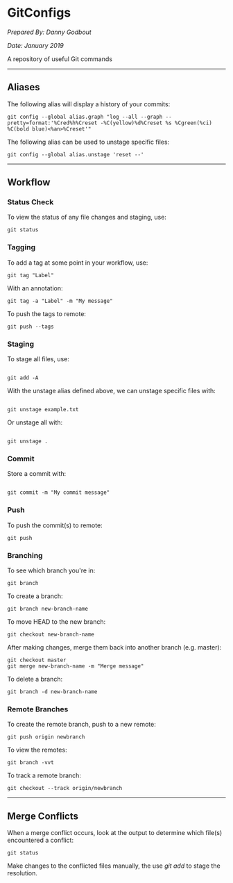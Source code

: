 # GitConfigs

_Prepared By: Danny Godbout_

_Date: January 2019_

A repository of useful Git commands

--------------------------------------------------------------------------------

## Aliases

The following alias will display a history of your commits:

```
git config --global alias.graph "log --all --graph --pretty=format:'%Cred%h%Creset -%C(yellow)%d%Creset %s %Cgreen(%ci) %C(bold blue)<%an>%Creset'"
```

The following alias can be used to unstage specific files:

```
git config --global alias.unstage 'reset --'
```

--------------------------------------------------------------------------------

## Workflow

### Status Check

To view the status of any file changes and staging, use:

```
git status
```

### Tagging

To add a tag at some point in your workflow, use:

```
git tag "Label"
```

With an annotation:

```
git tag -a "Label" -m "My message"
```

To push the tags to remote:

```
git push --tags
```

### Staging

To stage all files, use:

```

git add -A
```

With the unstage alias defined above, we can unstage specific files with:

```

git unstage example.txt
```

Or unstage all with:

```

git unstage .
```

### Commit

Store a commit with:

```

git commit -m "My commit message"
```

### Push

To push the commit(s) to remote:

```
git push
```

### Branching

To see which branch you're in:

```
git branch
```

To create a branch:

```
git branch new-branch-name
```

To move HEAD to the new branch:

```
git checkout new-branch-name
```

After making changes, merge them back into another branch (e.g. master):

```
git checkout master
git merge new-branch-name -m "Merge message"
```

To delete a branch:

```
git branch -d new-branch-name
```

### Remote Branches

To create the remote branch, push to a new remote:

```
git push origin newbranch
```

To view the remotes:

```
git branch -vvt
```

To track a remote branch:

```
git checkout --track origin/newbranch
```

--------------------------------------------------------------------------------

## Merge Conflicts

When a merge conflict occurs, look at the output to determine which file(s) encountered a conflict:

```
git status
```

Make changes to the conflicted files manually, the use _git add_ to stage the resolution.
